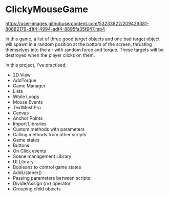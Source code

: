 # ClickyMouseGame

https://user-images.githubusercontent.com/53233822/209429381-80882179-d1f4-4994-adf4-8895fa35f947.mp4


In this game, a list of three good target objects and one bad target object will spawn in a random position at the bottom of the screen, thrusting themselves into the air with random force and torque. These targets will be destroyed when the player clicks on them.

In this project, I've practised;

- 2D View
- AddTorque
- Game Manager
- Lists
- While Loops
- Mouse Events
- TextMeshPro
- Canvas
- Anchor Points
- Import Libraries
- Custom methods with parameters
- Calling methods from other scripts
- Game states
- Buttons
- On Click events
- Scene management Library
- UI Library
- Booleans to control game states
- AddListener()
- Passing parameters between scripts
- Divide/Assign (/=) operator
- Grouping child objects



